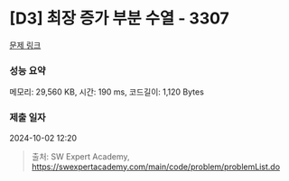 # [D3] 최장 증가 부분 수열 - 3307 

[문제 링크](https://swexpertacademy.com/main/code/problem/problemDetail.do?contestProbId=AWBOKg-a6l0DFAWr) 

### 성능 요약

메모리: 29,560 KB, 시간: 190 ms, 코드길이: 1,120 Bytes

### 제출 일자

2024-10-02 12:20



> 출처: SW Expert Academy, https://swexpertacademy.com/main/code/problem/problemList.do